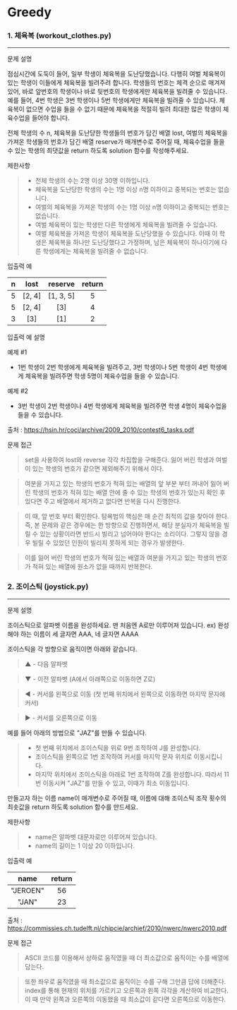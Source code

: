 # Greedy
### 1. 체육복 (workout_clothes.py)
---
문제 설명

점심시간에 도둑이 들어, 일부 학생이 체육복을 도난당했습니다. 다행히 여벌 체육복이 있는 학생이 이들에게 체육복을 빌려주려 합니다. 학생들의 번호는 체격 순으로 매겨져 있어, 바로 앞번호의 학생이나 바로 뒷번호의 학생에게만 체육복을 빌려줄 수 있습니다. 예를 들어, 4번 학생은 3번 학생이나 5번 학생에게만 체육복을 빌려줄 수 있습니다. 체육복이 없으면 수업을 들을 수 없기 때문에 체육복을 적절히 빌려 최대한 많은 학생이 체육수업을 들어야 합니다.

전체 학생의 수 n, 체육복을 도난당한 학생들의 번호가 담긴 배열 lost, 여벌의 체육복을 가져온 학생들의 번호가 담긴 배열 reserve가 매개변수로 주어질 때, 체육수업을 들을 수 있는 학생의 최댓값을 return 하도록 solution 함수를 작성해주세요.

제한사항
> * 전체 학생의 수는 2명 이상 30명 이하입니다.
> * 체육복을 도난당한 학생의 수는 1명 이상 n명 이하이고 중복되는 번호는 없습니다.
> * 여벌의 체육복을 가져온 학생의 수는 1명 이상 n명 이하이고 중복되는 번호는 없습니다.
> * 여벌 체육복이 있는 학생만 다른 학생에게 체육복을 빌려줄 수 있습니다.
> * 여벌 체육복을 가져온 학생이 체육복을 도난당했을 수 있습니다. 이때 이 학생은 체육복을 하나만 도난당했다고 가정하며, 남은 체육복이 하나이기에 다른 학생에게는 체육복을 빌려줄 수 없습니다.


입출력 예

|n|lost|reserve|return|
|:-:|:-:|:----:|:----:|
|5|[2, 4]|[1, 3, 5]|5|
|5|[2, 4]|[3]|4|
|3|[3]|[1]|2|

입출력 예 설명

예제 #1

* 1번 학생이 2번 학생에게 체육복을 빌려주고, 3번 학생이나 5번 학생이 4번 학생에게 체육복을 빌려주면 학생 5명이 체육수업을 들을 수 있습니다.

예제 #2

* 3번 학생이 2번 학생이나 4번 학생에게 체육복을 빌려주면 학생 4명이 체육수업을 들을 수 있습니다.

출처 : https://hsin.hr/coci/archive/2009_2010/contest6_tasks.pdf

문제 접근
> set을 사용하여 lost와 reverse 각각 차집합을 구해준다. 잃어 버린 학생과 여벌이 있는 학생의 번호가 같으면 제외해주기 위해서 이다.

> 여분을 가지고 있는 학생의 번호가 적혀 있는 배열의 앞 부분 부터 꺼내어 잃어 버린 학생의 번호가 적혀 있는 배열 안에 줄 수 있는 학생의 번호가 있는지 확인 후 있다면 주고 배열에서 제거하고 없다면 반복을 다시 진행한다.

> 이 때, 앞 번호 부터 확인한다. 탐욕법의 핵심은 매 순간 최적의 값을 찾아야 한다. 즉, 본 문제와 같은 경우에는 한 방향으로 진행하면서, 해당 분실자가 체육복을 빌릴 수 있는 상황이라면 반드시 빌리고 넘어야야 한다는 소리이다. 그렇지 않을 경우 빌릴 수 있었던 인원이 빌리지 못하게 되는 경우가 발생한다.

> 이를 잃어 버린 학생의 번호가 적혀 있는 배열과 여분을 가지고 있는 학생의 번호가 적혀 있는 배열에 원소가 없을 때까지 반복한다.


### 2. 조이스틱 (joystick.py)
---
문제 설명

조이스틱으로 알파벳 이름을 완성하세요. 맨 처음엔 A로만 이루어져 있습니다.
ex) 완성해야 하는 이름이 세 글자면 AAA, 네 글자면 AAAA

조이스틱을 각 방향으로 움직이면 아래와 같습니다.

> ▲ - 다음 알파벳

> ▼ - 이전 알파벳 (A에서 아래쪽으로 이동하면 Z로)

> ◀ - 커서를 왼쪽으로 이동 (첫 번째 위치에서 왼쪽으로 이동하면 마지막 문자에 커서)

> ▶ - 커서를 오른쪽으로 이동

예를 들어 아래의 방법으로 "JAZ"를 만들 수 있습니다.

> - 첫 번째 위치에서 조이스틱을 위로 9번 조작하여 J를 완성합니다.
> - 조이스틱을 왼쪽으로 1번 조작하여 커서를 마지막 문자 위치로 이동시킵니다.
> - 마지막 위치에서 조이스틱을 아래로 1번 조작하여 Z를 완성합니다.
> 따라서 11번 이동시켜 "JAZ"를 만들 수 있고, 이때가 최소 이동입니다.

만들고자 하는 이름 name이 매개변수로 주어질 때, 이름에 대해 조이스틱 조작 횟수의 최솟값을 return 하도록 solution 함수를 만드세요.

제한사항
> * name은 알파벳 대문자로만 이루어져 있습니다.
> * name의 길이는 1 이상 20 이하입니다.

입출력 예

|name|return|
|:--:|:----:|
|"JEROEN"|56|
|"JAN"|23|

출처 : https://commissies.ch.tudelft.nl/chipcie/archief/2010/nwerc/nwerc2010.pdf

문제 접근
> ASCII 코드를 이용해서 상하로 움직였을 때 더 최소값으로 움직이는 수를 배열에 담는다.

> 또한 좌우로 움직였을 때 최소값으로 움직이는 수를 구해 그만큼 답에 더해준다. index를 통해 현재의 위치를 가르키고 오른쪽과 왼쪽 각각을 계산하여 비교한다. 이 때 만약 왼쪽과 오른쪽의 이동했을 때 최소값이 같다면 오른쪽으로 이동한다.
